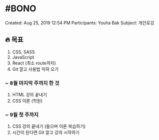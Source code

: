 # #BONO

Created: Aug 25, 2019 12:54 PM
Participants: Youha Bak
Subject: 개인로깅

## 🔥 목표

1. CSS, SASS
2. JavaScript
3. React (최소 route까지)
4. Git 깔고 사용법 익혀 오기

### ~ 8월 마지막 주까지 한 것

1. HTML 강의 끝내기
2. CSS 이론 (학원)

### ~ 9월 첫 주까지

1. CSS 강의 끝내기 (들으며 이론 복습하기)
2. 시간이 된다면 Git 깔고 강의 시작하기